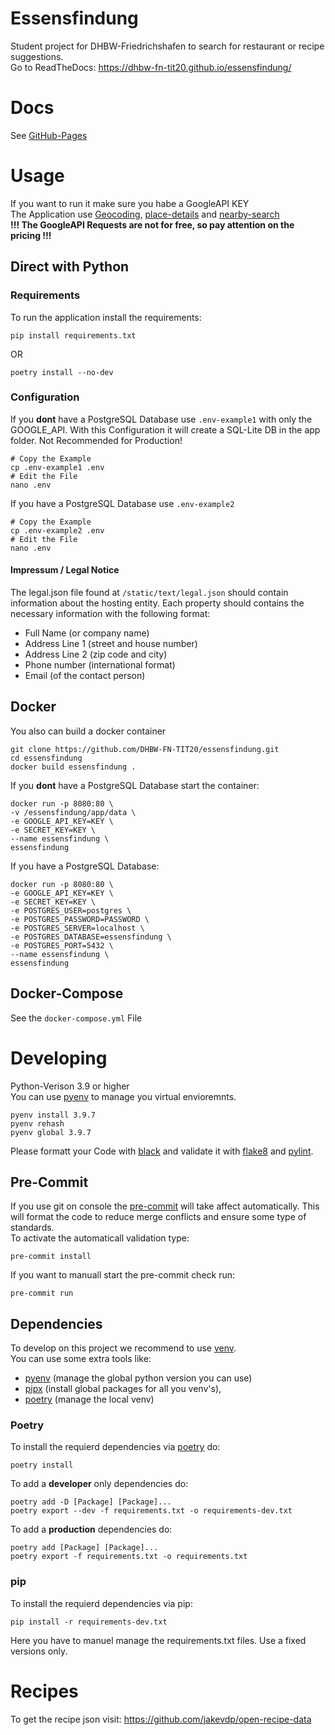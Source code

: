 # Essensfindung
Student project for DHBW-Friedrichshafen to search for restaurant or recipe suggestions.<br>
Go to ReadTheDocs: https://dhbw-fn-tit20.github.io/essensfindung/

# Docs
See [GitHub-Pages](https://dhbw-fn-tit20.github.io/essensfindung/)

# Usage
If you want to run it make sure you habe a GoogleAPI KEY<br>
The Application use [Geocoding](https://developers.google.com/maps/documentation/geocoding/requests-geocoding), [place-details](https://developers.google.com/maps/billing-and-pricing/pricing#places-details) and [nearby-search](https://developers.google.com/maps/billing-and-pricing/pricing#nearby-search)<br>
**!!! The GoogleAPI Requests are not for free, so pay attention on the pricing !!!**
## Direct with Python
### Requirements
To run the application install the requirements:
```console
pip install requirements.txt
```
OR
```console
poetry install --no-dev
```

### Configuration
If you **dont** have a PostgreSQL Database use `.env-example1` with only the GOOGLE_API. With this Configuration it will create a SQL-Lite DB in the app folder. Not Recommended for Production!
```console
# Copy the Example
cp .env-example1 .env
# Edit the File
nano .env
```

If you have a PostgreSQL Database use `.env-example2`
```console
# Copy the Example
cp .env-example2 .env
# Edit the File
nano .env
```

#### Impressum / Legal Notice
The legal.json file found at `/static/text/legal.json` should contain information about the hosting entity.
Each property should contains the necessary information with the following format:
 - Full Name (or company name)
 - Address Line 1 (street and house number)
 - Address Line 2 (zip code and city)
 - Phone number (international format)
 - Email (of the contact person)


## Docker
You also can build a docker container
```console
git clone https://github.com/DHBW-FN-TIT20/essensfindung.git
cd essensfindung
docker build essensfindung .
```
If you **dont** have a PostgreSQL Database start the container:
```console
docker run -p 8080:80 \
-v /essensfindung/app/data \
-e GOOGLE_API_KEY=KEY \
-e SECRET_KEY=KEY \
--name essensfindung \
essensfindung
```

If you have a PostgreSQL Database:
```console
docker run -p 8080:80 \
-e GOOGLE_API_KEY=KEY \
-e SECRET_KEY=KEY \
-e POSTGRES_USER=postgres \
-e POSTGRES_PASSWORD=PASSWORD \
-e POSTGRES_SERVER=localhost \
-e POSTGRES_DATABASE=essensfindung \
-e POSTGRES_PORT=5432 \
--name essensfindung \
essensfindung
```

## Docker-Compose
See the `docker-compose.yml` File
# Developing
Python-Verison 3.9 or higher<br>
You can use [pyenv](https://github.com/pyenv/pyenv) to manage you virtual envioremnts.
```console
pyenv install 3.9.7
pyenv rehash
pyenv global 3.9.7
```

Please formatt your Code with [black](https://github.com/psf/black) and validate it with [flake8](https://pypi.org/project/flake8/) and [pylint](https://pypi.org/project/pylint/).

## Pre-Commit
If you use git on console the [pre-commit](https://pre-commit.com) will take affect automatically. This will format the code to reduce merge conflicts and ensure some type of standards.<br>
To activate the automaticall validation type:
```console
pre-commit install
```
If you want to manuall start the pre-commit check run:
```console
pre-commit run
```


## Dependencies
To develop on this project we recommend to use [venv](https://docs.python.org/3/library/venv.html).<br>
You can use some extra tools like:
- [pyenv](https://github.com/pyenv/pyenv) (manage the global python version you can use)
- [pipx](https://github.com/pypa/pipx) (install global packages for all you venv's), 
- [poetry](https://python-poetry.org) (manage the local venv)
### Poetry
To install the requierd dependencies via [poetry](https://python-poetry.org) do:
```console
poetry install
```
To add a **developer** only dependencies do:
```console
poetry add -D [Package] [Package]...
poetry export --dev -f requirements.txt -o requirements-dev.txt
```
To add a **production** dependencies do:
```console
poetry add [Package] [Package]...
poetry export -f requirements.txt -o requirements.txt
```

### pip 
To install the requierd dependencies via pip:
```console
pip install -r requirements-dev.txt
```
Here you have to manuel manage the requirements.txt files. Use a fixed versions only.

# Recipes
To get the recipe json visit: https://github.com/jakevdp/open-recipe-data
